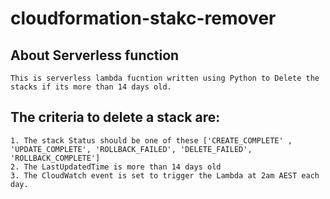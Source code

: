 # cloudformation-stakc-remover
## About Serverless function
    This is serverless lambda fucntion written using Python to Delete the stacks if its more than 14 days old.
    

## The criteria to delete a stack are:
    
    1. The stack Status should be one of these ['CREATE_COMPLETE' , 'UPDATE_COMPLETE', 'ROLLBACK_FAILED', 'DELETE_FAILED', 'ROLLBACK_COMPLETE']
    2. The LastUpdatedTime is more than 14 days old
    3. The CloudWatch event is set to trigger the Lambda at 2am AEST each day.
